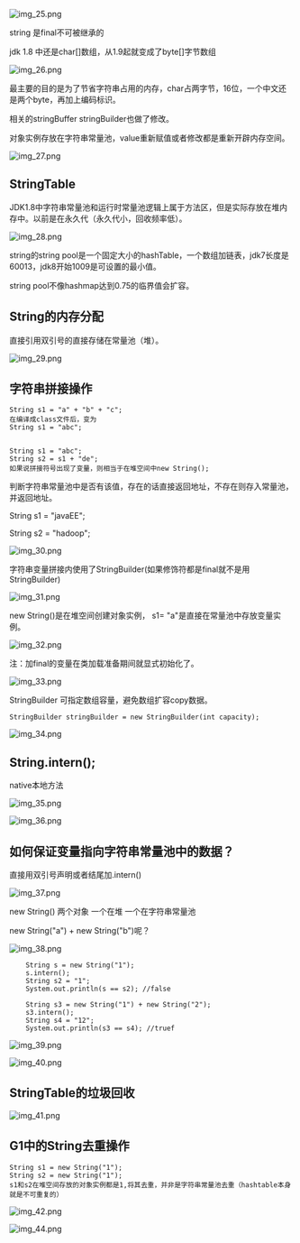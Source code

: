 ![img_25.png](img3/img_25.png)

string 是final不可被继承的

jdk 1.8 中还是char[]数组，从1.9起就变成了byte[]字节数组

![img_26.png](img3/img_26.png)

最主要的目的是为了节省字符串占用的内存，char占两字节，16位，一个中文还是两个byte，再加上编码标识。

相关的stringBuffer stringBuilder也做了修改。

对象实例存放在字符串常量池，value重新赋值或者修改都是重新开辟内存空间。

![img_27.png](img3/img_27.png)

StringTable
---
JDK1.8中字符串常量池和运行时常量池逻辑上属于方法区，但是实际存放在堆内存中。以前是在永久代（永久代小，回收频率低）。

![img_28.png](img3/img_28.png)

string的string pool是一个固定大小的hashTable，一个数组加链表，jdk7长度是60013，jdk8开始1009是可设置的最小值。

string pool不像hashmap达到0.75的临界值会扩容。

String的内存分配
---
直接引用双引号的直接存储在常量池（堆）。

![img_29.png](img3/img_29.png)

字符串拼接操作
---

    String s1 = "a" + "b" + "c";
    在编译成class文件后，变为
    String s1 = "abc";


    String s1 = "abc";
    String s2 = s1 + "de";
    如果说拼接符号出现了变量，则相当于在堆空间中new String();


判断字符串常量池中是否有该值，存在的话直接返回地址，不存在则存入常量池，并返回地址。

String s1 = "javaEE";

String s2 = "hadoop";

![img_30.png](img3/img_30.png)

字符串变量拼接内使用了StringBuilder(如果修饰符都是final就不是用StringBuilder)

![img_31.png](img3/img_31.png)

new String()是在堆空间创建对象实例， s1= "a"是直接在常量池中存放变量实例。

![img_32.png](img3/img_32.png)

注：加final的变量在类加载准备期间就显式初始化了。

![img_33.png](img3/img_33.png)

StringBuilder 可指定数组容量，避免数组扩容copy数据。

    StringBuilder stringBuilder = new StringBuilder(int capacity); 

![img_34.png](img3/img_34.png)

String.intern();
---

native本地方法

![img_35.png](img3/img_35.png)

![img_36.png](img3/img_36.png)

如何保证变量指向字符串常量池中的数据？
---

直接用双引号声明或者结尾加.intern()

![img_37.png](img3/img_37.png)

new String() 两个对象 一个在堆 一个在字符串常量池

new String("a") + new String("b")呢？

![img_38.png](img3/img_38.png)

        String s = new String("1");
        s.intern();
        String s2 = "1";
        System.out.println(s == s2); //false

        String s3 = new String("1") + new String("2");
        s3.intern();
        String s4 = "12";
        System.out.println(s3 == s4); //truef


![img_39.png](img3/img_39.png)

![img_40.png](img3/img_40.png)

StringTable的垃圾回收
---

![img_41.png](img3/img_41.png)

G1中的String去重操作
---
    String s1 = new String("1");
    String s2 = new String("1");
    s1和s2在堆空间存放的对象实例都是1,将其去重，并非是字符串常量池去重（hashtable本身就是不可重复的）

![img_42.png](img3/img_42.png)

![img_44.png](img3/img_44.png)





